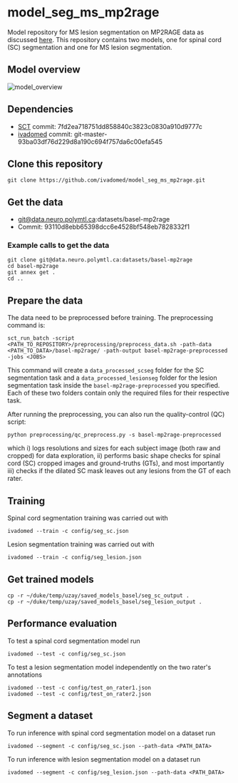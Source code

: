 # model_seg_ms_mp2rage

Model repository for MS lesion segmentation on MP2RAGE data as discussed [here](https://github.com/ivadomed/ivadomed/issues/821).
This repository contains two models, one for spinal cord (SC) segmentation and one for MS lesion segmentation.

## Model overview 

![model_overview](https://github.com/ivadomed/model_seg_ms_mp2rage/releases/download/r20211223/model_overview.png)

## Dependencies

- [SCT](https://spinalcordtoolbox.com/) commit: 7fd2ea718751dd858840c3823c0830a910d9777c
- [ivadomed](https://ivadomed.org) commit: git-master-93ba03df76d229d8a190c694f757da6c00efa545

## Clone this repository

~~~
git clone https://github.com/ivadomed/model_seg_ms_mp2rage.git
~~~

## Get the data

- git@data.neuro.polymtl.ca:datasets/basel-mp2rage
- Commit: 93110d8ebb65398dcc6e4528bf548eb7828332f1

### Example calls to get the data

~~~
git clone git@data.neuro.polymtl.ca:datasets/basel-mp2rage
cd basel-mp2rage
git annex get .
cd ..
~~~
 
## Prepare the data

The data need to be preprocessed before training. The preprocessing command is:

~~~
sct_run_batch -script <PATH_TO_REPOSITORY>/preprocessing/preprocess_data.sh -path-data <PATH_TO_DATA>/basel-mp2rage/ -path-output basel-mp2rage-preprocessed -jobs <JOBS>
~~~

This command will create a `data_processed_scseg` folder for the SC segmentation task and a 
`data_processed_lesionseg` folder for the lesion segmentation task inside the `basel-mp2rage-preprocessed` 
you specified. Each of these two folders contain only the required files for their respective task.

After running the preprocessing, you can also run the quality-control (QC) script:
```
python preprocessing/qc_preprocess.py -s basel-mp2rage-preprocessed
```
which i) logs resolutions and sizes for each subject image (both raw and cropped) for data exploration, 
ii) performs basic shape checks for spinal cord (SC) cropped images and ground-truths (GTs), and 
most importantly iii) checks if the dilated SC mask leaves out any lesions from the GT of each rater.

## Training

Spinal cord segmentation training was carried out with
```
ivadomed --train -c config/seg_sc.json
```

Lesion segmentation training was carried out with
```
ivadomed --train -c config/seg_lesion.json
```

## Get trained models

```
cp -r ~/duke/temp/uzay/saved_models_basel/seg_sc_output .
cp -r ~/duke/temp/uzay/saved_models_basel/seg_lesion_output .
```

## Performance evaluation

To test a spinal cord segmentation model run
```
ivadomed --test -c config/seg_sc.json
```

To test a lesion segmentation model independently on the two rater's annotations
```
ivadomed --test -c config/test_on_rater1.json
ivadomed --test -c config/test_on_rater2.json
```

## Segment a dataset

To run inference with spinal cord segmentation model on a dataset run
```
ivadomed --segment -c config/seg_sc.json --path-data <PATH_DATA>
```

To run inference with lesion segmentation model on a dataset run
```
ivadomed --segment -c config/seg_lesion.json --path-data <PATH_DATA>
```

